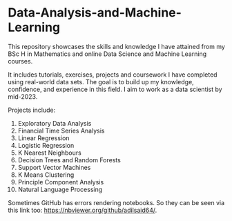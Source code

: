 # Data-Analysis-and-Machine-Learning

This repository showcases the skills and knowledge I have attained from my BSc H in Mathematics and online Data Science and Machine Learning courses.

It includes tutorials, exercises, projects and coursework I have completed using real-world data sets. The goal is to build up my knowledge, confidence, and experience in this field. I aim to work as a data scientist by mid-2023. 

Projects include:
1. Exploratory Data Analysis
2. Financial Time Series Analysis
3. Linear Regression
4. Logistic Regression
5. K Nearest Neighbours
6. Decision Trees and Random Forests
7. Support Vector Machines
8. K Means Clustering
9. Principle Component Analysis
10. Natural Language Processing

Sometimes GitHub has errors rendering notebooks. So they can be seen via this link too: https://nbviewer.org/github/adilsaid64/.
